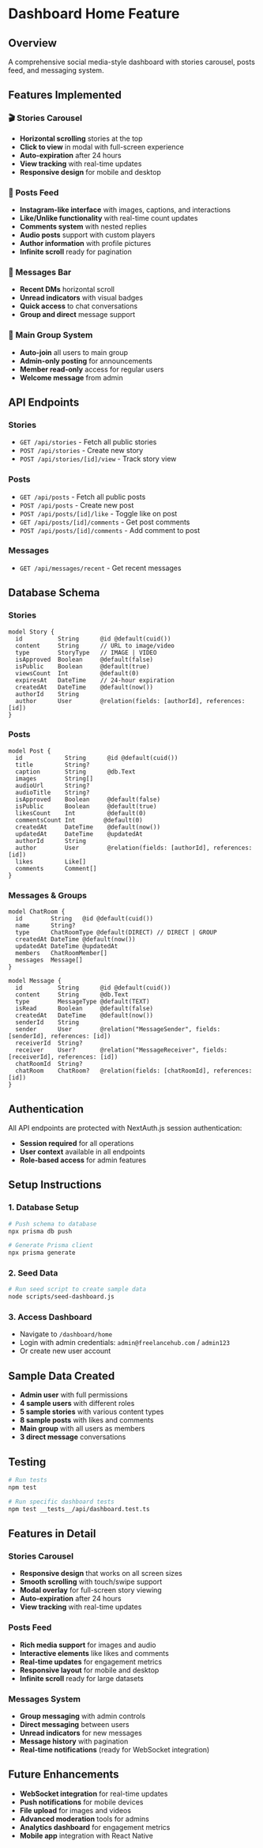 # Dashboard Home Feature

## Overview
A comprehensive social media-style dashboard with stories carousel, posts feed, and messaging system.

## Features Implemented

### 🎬 Stories Carousel
- **Horizontal scrolling** stories at the top
- **Click to view** in modal with full-screen experience
- **Auto-expiration** after 24 hours
- **View tracking** with real-time updates
- **Responsive design** for mobile and desktop

### 📱 Posts Feed
- **Instagram-like interface** with images, captions, and interactions
- **Like/Unlike functionality** with real-time count updates
- **Comments system** with nested replies
- **Audio posts** support with custom players
- **Author information** with profile pictures
- **Infinite scroll** ready for pagination

### 💬 Messages Bar
- **Recent DMs** horizontal scroll
- **Unread indicators** with visual badges
- **Quick access** to chat conversations
- **Group and direct** message support

### 🏢 Main Group System
- **Auto-join** all users to main group
- **Admin-only posting** for announcements
- **Member read-only** access for regular users
- **Welcome message** from admin

## API Endpoints

### Stories
- `GET /api/stories` - Fetch all public stories
- `POST /api/stories` - Create new story
- `POST /api/stories/[id]/view` - Track story view

### Posts
- `GET /api/posts` - Fetch all public posts
- `POST /api/posts` - Create new post
- `POST /api/posts/[id]/like` - Toggle like on post
- `GET /api/posts/[id]/comments` - Get post comments
- `POST /api/posts/[id]/comments` - Add comment to post

### Messages
- `GET /api/messages/recent` - Get recent messages

## Database Schema

### Stories
```prisma
model Story {
  id          String      @id @default(cuid())
  content     String      // URL to image/video
  type        StoryType   // IMAGE | VIDEO
  isApproved  Boolean     @default(false)
  isPublic    Boolean     @default(true)
  viewsCount  Int         @default(0)
  expiresAt   DateTime    // 24-hour expiration
  createdAt   DateTime    @default(now())
  authorId    String
  author      User        @relation(fields: [authorId], references: [id])
}
```

### Posts
```prisma
model Post {
  id            String      @id @default(cuid())
  title         String?
  caption       String      @db.Text
  images        String[]
  audioUrl      String?
  audioTitle    String?
  isApproved    Boolean     @default(false)
  isPublic      Boolean     @default(true)
  likesCount    Int         @default(0)
  commentsCount Int        @default(0)
  createdAt     DateTime    @default(now())
  updatedAt     DateTime    @updatedAt
  authorId      String
  author        User        @relation(fields: [authorId], references: [id])
  likes         Like[]
  comments      Comment[]
}
```

### Messages & Groups
```prisma
model ChatRoom {
  id        String   @id @default(cuid())
  name      String?
  type      ChatRoomType @default(DIRECT) // DIRECT | GROUP
  createdAt DateTime @default(now())
  updatedAt DateTime @updatedAt
  members   ChatRoomMember[]
  messages  Message[]
}

model Message {
  id          String      @id @default(cuid())
  content     String      @db.Text
  type        MessageType @default(TEXT)
  isRead      Boolean     @default(false)
  createdAt   DateTime    @default(now())
  senderId    String
  sender      User        @relation("MessageSender", fields: [senderId], references: [id])
  receiverId  String?
  receiver    User?       @relation("MessageReceiver", fields: [receiverId], references: [id])
  chatRoomId  String?
  chatRoom    ChatRoom?   @relation(fields: [chatRoomId], references: [id])
}
```

## Authentication
All API endpoints are protected with NextAuth.js session authentication:
- **Session required** for all operations
- **User context** available in all endpoints
- **Role-based access** for admin features

## Setup Instructions

### 1. Database Setup
```bash
# Push schema to database
npx prisma db push

# Generate Prisma client
npx prisma generate
```

### 2. Seed Data
```bash
# Run seed script to create sample data
node scripts/seed-dashboard.js
```

### 3. Access Dashboard
- Navigate to `/dashboard/home`
- Login with admin credentials: `admin@freelancehub.com` / `admin123`
- Or create new user account

## Sample Data Created
- **Admin user** with full permissions
- **4 sample users** with different roles
- **5 sample stories** with various content types
- **8 sample posts** with likes and comments
- **Main group** with all users as members
- **3 direct message** conversations

## Testing
```bash
# Run tests
npm test

# Run specific dashboard tests
npm test __tests__/api/dashboard.test.ts
```

## Features in Detail

### Stories Carousel
- **Responsive design** that works on all screen sizes
- **Smooth scrolling** with touch/swipe support
- **Modal overlay** for full-screen story viewing
- **Auto-expiration** after 24 hours
- **View tracking** with real-time updates

### Posts Feed
- **Rich media support** for images and audio
- **Interactive elements** like likes and comments
- **Real-time updates** for engagement metrics
- **Responsive layout** for mobile and desktop
- **Infinite scroll** ready for large datasets

### Messages System
- **Group messaging** with admin controls
- **Direct messaging** between users
- **Unread indicators** for new messages
- **Message history** with pagination
- **Real-time notifications** (ready for WebSocket integration)

## Future Enhancements
- **WebSocket integration** for real-time updates
- **Push notifications** for mobile devices
- **File upload** for images and videos
- **Advanced moderation** tools for admins
- **Analytics dashboard** for engagement metrics
- **Mobile app** integration with React Native
